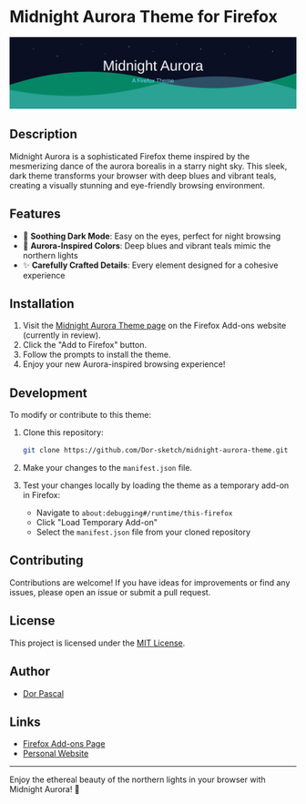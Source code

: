 # Midnight Aurora Theme for Firefox

![Midnight Aurora Theme Banner](./images/midnight-aurora-banner.svg)

## Description

Midnight Aurora is a sophisticated Firefox theme inspired by the mesmerizing dance of the aurora borealis in a starry night sky. This sleek, dark theme transforms your browser with deep blues and vibrant teals, creating a visually stunning and eye-friendly browsing environment.

## Features

- 🌙 **Soothing Dark Mode**: Easy on the eyes, perfect for night browsing
- 🎨 **Aurora-Inspired Colors**: Deep blues and vibrant teals mimic the northern lights
- ✨ **Carefully Crafted Details**: Every element designed for a cohesive experience

## Installation

1. Visit the [Midnight Aurora Theme page](https://addons.mozilla.org/firefox/addon/midnight-aurora/) on the Firefox Add-ons website (currently in review).
2. Click the "Add to Firefox" button.
3. Follow the prompts to install the theme.
4. Enjoy your new Aurora-inspired browsing experience!

## Development

To modify or contribute to this theme:

1. Clone this repository:

    ```bash
    git clone https://github.com/Dor-sketch/midnight-aurora-theme.git
    ```

2. Make your changes to the `manifest.json` file.

3. Test your changes locally by loading the theme as a temporary add-on in Firefox:
    - Navigate to `about:debugging#/runtime/this-firefox`
    - Click "Load Temporary Add-on"
    - Select the `manifest.json` file from your cloned repository

## Contributing

Contributions are welcome! If you have ideas for improvements or find any issues, please open an issue or submit a pull request.

## License

This project is licensed under the [MIT License](LICENSE).

## Author

- [Dor Pascal](https://github.com/Dor-sketch)

## Links

- [Firefox Add-ons Page](https://addons.mozilla.org/firefox/addon/midnight-aurora/)
- [Personal Website](https://dorpascal.com/midnight-aurora-theme/)

---

Enjoy the ethereal beauty of the northern lights in your browser with Midnight Aurora! 🌌
